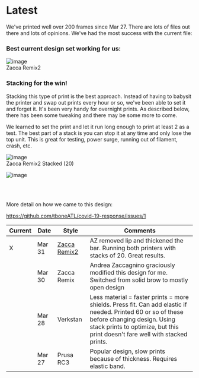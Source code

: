 
# Latest 

We've printed well over 200 frames since Mar 27.  There are lots of files out there and lots of opinions.  We've had the most success with the current file:

### Best current design set working for us:


![image](https://user-images.githubusercontent.com/28732130/78116863-e75a4280-73d2-11ea-848a-93107e8e9b72.png)  
Zacca Remix2

### Stacking for the win!
Stacking this type of print is the best approach.  Instead of having to babysit the printer and swap out prints every hour or so, we've been able to set it and forget it.  It's been very handy for overnight prints.  As described below, there has been some tweaking and there may be some more to come.

We learned to set the print and let it run long enough to print at least 2 as a test.  The best part of a stack is you can stop it at any time and only lose the top unit.  This is great for testing, power surge, running out of filament, crash, etc.

![image](https://user-images.githubusercontent.com/28732130/78116743-bf6adf00-73d2-11ea-9280-23b463c30c69.png)  
Zacca Remix2 Stacked (20)

![image](https://user-images.githubusercontent.com/28732130/78118087-7a47ac80-73d4-11ea-9f06-c4a6c5b1866f.png)


<br /><br />

More detail on how we came to this design:

https://github.com/tboneATL/covid-19-response/issues/1

|Current   |Date   |Style  | Comments  |
|---  |---|---|---|
| X  |Mar 31   | [Zacca Remix2](/Zaccanigno-Remix)  | AZ removed lip and thickened the bar.  Running both printers with stacks of 20.  Great results.  |
|   |Mar 30   | Zacca Remix  | Andrea Zaccagnino graciously modified this design for me.  Switched from solid brow to mostly open design  |
|   |Mar 28   | Verkstan  | Less material = faster prints = more shields. Press fit.  Can add elastic if needed.  Printed 60 or so of these before changing design. Using stack prints to optimize, but this print doesn't fare well with stacked prints. |
|   |Mar 27   | Prusa RC3   | Popular design, slow prints because of thickness.  Requires elastic band.   |